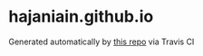 # hajaniain.github.io

Generated automatically by [this repo](https://github.com/hajaniain/hajaniain) via Travis CI
